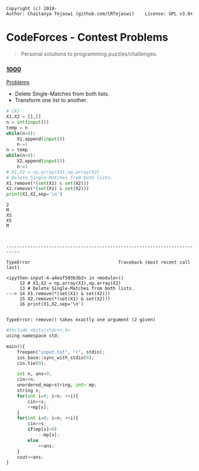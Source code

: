     Copyright (c) 2018-
    Author: Chaitanya Tejaswi (github.com/CRTejaswi)    License: GPL v3.0+

# CodeForces - Contest Problems

> Personal solutions to programming puzzles/challenges.


### [1000](https://codeforces.com/contests/1000)

[Problems](Problems/1000.pdf)

* Delete Single-Matches from both lists.
* Transform one list to another.


```python
# [A]
X1,X2 = [],[]
n = int(input())
temp = n
while(n>0):
    X1.append(input())
    n-=1
n = temp
while(n>0):
    X2.append(input())
    n-=1
# X1,X2 = np.array(X1),np.array(X2)
# Delete Single-Matches from both lists.
X1.remove(*(set(X1) & set(X2)))
X2.remove(*(set(X1) & set(X2)))
print(X1,X2,sep='\n')
```

    2
    M
    XS
    XS
    M



    ---------------------------------------------------------------------------

    TypeError                                 Traceback (most recent call last)

    <ipython-input-4-a4eaf503b3b2> in <module>()
         12 # X1,X2 = np.array(X1),np.array(X2)
         13 # Delete Single-Matches from both lists.
    ---> 14 X1.remove(*(set(X1) & set(X2)))
         15 X2.remove(*(set(X1) & set(X2)))
         16 print(X1,X2,sep='\n')


    TypeError: remove() takes exactly one argument (2 given)



```python
#include <bits/stdc++.h>
using namespace std;

main(){
    freopen("input.txt", "r", stdin);
	ios_base::sync_with_stdio(0);
	cin.tie(0);

	int n, ans=0;
	cin>>n;
	unordered_map<string, int> mp;
	string s;
	for(int i=0; i<n; ++i){
		cin>>s;
		++mp[s];
	}
	for(int i=0; i<n; ++i){
		cin>>s;
		if(mp[s]>0)
			--mp[s];
		else
			++ans;
	}
	cout<<ans;
}
```
